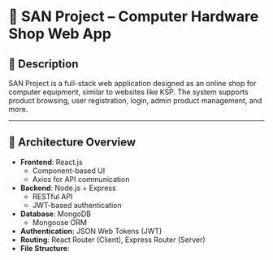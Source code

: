 # 🛒 SAN Project – Computer Hardware Shop Web App

## 📌 Description

SAN Project is a full-stack web application designed as an online shop for computer equipment, similar to websites like KSP. The system supports product browsing, user registration, login, admin product management, and more.

---

## 📐 Architecture Overview

- **Frontend**: React.js
  - Component-based UI
  - Axios for API communication
- **Backend**: Node.js + Express
  - RESTful API
  - JWT-based authentication
- **Database**: MongoDB
  - Mongoose ORM
- **Authentication**: JSON Web Tokens (JWT)
- **Routing**: React Router (Client), Express Router (Server)
- **File Structure**:
